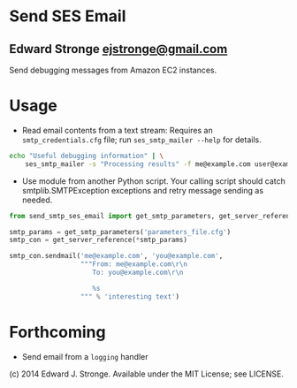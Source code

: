 
# Send SES Email

## Edward Stronge <ejstronge@gmail.com>

Send debugging messages from Amazon EC2 instances.

# Usage

* Read email contents from a text stream: Requires an `smtp_credentials.cfg` file;
  run `ses_smtp_mailer --help` for details.

```bash
echo "Useful debugging information" | \
    ses_smtp_mailer -s "Processing results" -f me@example.com user@example
```

* Use module from another Python script. Your calling script should catch
  smtplib.SMTPException exceptions and retry message sending as needed.

```python
from send_smtp_ses_email import get_smtp_parameters, get_server_reference

smtp_params = get_smtp_parameters('parameters_file.cfg')
smtp_con = get_server_reference(*smtp_params)

smtp_con.sendmail('me@example.com', 'you@example.com',
                  """From: me@example.com\r\n
                     To: you@example.com\r\n

                     %s
                  """ % 'interesting text')
```

# Forthcoming

* Send email from a `logging` handler

(c) 2014 Edward J. Stronge. Available under the MIT License; see LICENSE.
